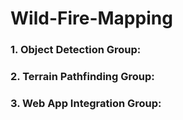 ﻿# Wild-Fire-Mapping

### 1. **Object Detection Group**:

### 2. **Terrain Pathfinding Group**:

### 3. **Web App Integration Group**:
